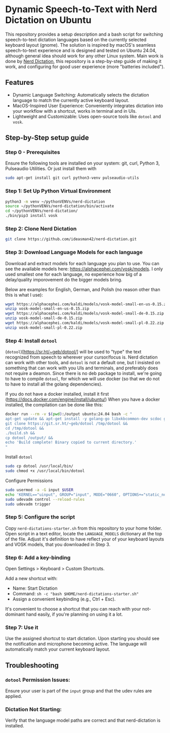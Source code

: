 # Dynamic Speech-to-Text with Nerd Dictation on Ubuntu

This repository provides a setup description and a bash script for switching speech-to-text dictation languages based on the currently selected keyboard layout (gnome). The solution is inspired by macOS's seamless speech-to-text experience and is designed and tested on Ubuntu 24.04, although general idea should work for any other Linux system. Main work is done by [Nerd Dictation](https://github.com/ideasman42/nerd-dictation), this repository is a step-by-step guide of making it work, and configuring for good user experience (more "batteries included").

## Features
- Dynamic Language Switching: Automatically selects the dictation language to match the currently active keyboard layout.
- MacOS-Inspired User Experience: Conveniently integrates dictation into your workflow with a shortcut, works in terminal and in UIs.
- Lightweight and Customizable: Uses open-source tools like `dotool` and `vosk`. 

## Step-by-Step setup guide
### Step 0 - Prerequisites
Ensure the following tools are installed on your system: git, curl, Python 3, Pulseaudio Utilities. Or just install them with   

```bash
sudo apt-get install git curl python3-venv pulseaudio-utils
```
### Step 1: Set Up Python Virtual Environment
```bash
python3 -m venv ~/pythonVENVs/nerd-dictation
source ~/pythonVENVs/nerd-dictation/bin/activate
cd ~/pythonVENVs/nerd-dictation/
./bin/pip3 install vosk
```
### Step 2: Clone Nerd Dictation

```bash
git clone https://github.com/ideasman42/nerd-dictation.git
```
  
### Step 3: Download Language Models for each language
Download and extract models for each language you plan to use.
You can see the available models here: https://alphacephei.com/vosk/models. I only used smallest one for each language, no experience how big of a delay/quality imporovement do the bigger models bring.

Below are examples for English, German, and Polish (no reason other than this is what I use):
```bash
wget https://alphacephei.com/kaldi/models/vosk-model-small-en-us-0.15.zip
unzip vosk-model-small-en-us-0.15.zip
wget https://alphacephei.com/kaldi/models/vosk-model-small-de-0.15.zip
unzip vosk-model-small-de-0.15.zip
wget https://alphacephei.com/kaldi/models/vosk-model-small-pl-0.22.zip
unzip vosk-model-small-pl-0.22.zip
```
### Step 4: Install `dotool`

(`dotool`)[https://sr.ht/~geb/dotool/] will be used to "type" the text recognized from speech to wherever your cursor/focus is. Nerd dictation can work with other tools, and `dotool` is not a default one, but I insisted on something that can work with you UIs and terminals, and preferably does not require a deamon.
Since there is no deb package to install, we're going to have to compile `dotool`, for which we will use docker (so that we do not to have to install all the golang dependencies).

If you do not have a docker installed, install it first (https://docs.docker.com/engine/install/ubuntu/)
When you have a docker installed, the compilation can be done like this:
```bash 
docker run --rm -v $(pwd):/output ubuntu:24.04 bash -c "
apt-get update && apt-get install -y golang-go libxkbcommon-dev scdoc git ca-certificates &&
git clone https://git.sr.ht/~geb/dotool /tmp/dotool &&
cd /tmp/dotool &&
./build.sh &&
cp dotool /output/ &&
echo 'Build complete! Binary copied to current directory.'
"
```
Install `dotool`
```bash
sudo cp dotool /usr/local/bin/
sudo chmod +x /usr/local/bin/dotool
```
Configure Permissions
```bash
sudo usermod -a -G input $USER
echo 'KERNEL=="uinput", GROUP="input", MODE="0660", OPTIONS+="static_node=uinput"' | sudo tee /etc/udev/rules.d/60-dotool.rules
sudo udevadm control --reload-rules
sudo udevadm trigger
```
### Step 5: Configure the script
Copy `nerd-dictations-starter.sh` from this repository to your home folder. Open script in a text editor, locate the `LANGUAGE_MODELS` dictionary at the top of the file. Adjust it's definition to have reflect your of your keyboard layouts and VOSK models, that you downloaded in Step 3.

### Step 6: Add a key-binding
Open Settings > Keyboard > Custom Shortcuts.

Add a new shortcut with:

- Name: Start Dictation
- Command: `sh -c "bash $HOME/nerd-dictations-starter.sh"`
- Assign a convenient keybinding (e.g., Ctrl + Esc). 

It's convenient to choose a shortcut that you can reach with your not-dominant hand easily, if you're planning on using it a lot.
### Step 7: Use it
Use the assigned shortcut to start dictation. Upon starting you should see the notification and microphone becoming active. The language will automatically match your current keyboard layout.

## Troubleshooting

### `dotool` Permission Issues:

Ensure your user is part of the `input` group and that the udev rules are applied.

### Dictation Not Starting:

Verify that the language model paths are correct and that nerd-dictation is installed.
